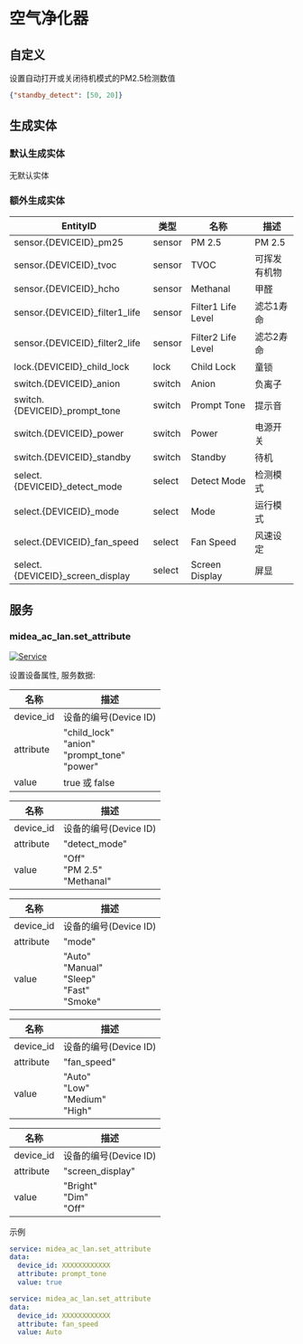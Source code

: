 # 空气净化器

## 自定义

设置自动打开或关闭待机模式的PM2.5检测数值

```json
{"standby_detect": [50, 20]}
```

## 生成实体

### 默认生成实体

无默认实体

### 额外生成实体

| EntityID                         | 类型     | 名称                 | 描述     |
|----------------------------------|--------|--------------------|--------|
| sensor.{DEVICEID}_pm25           | sensor | PM 2.5             | PM 2.5 |
| sensor.{DEVICEID}_tvoc           | sensor | TVOC               | 可挥发有机物 |
| sensor.{DEVICEID}_hcho           | sensor | Methanal           | 甲醛     |
| sensor.{DEVICEID}_filter1_life   | sensor | Filter1 Life Level | 滤芯1寿命  |
| sensor.{DEVICEID}_filter2_life   | sensor | Filter2 Life Level | 滤芯2寿命  |
| lock.{DEVICEID}_child_lock       | lock   | Child Lock         | 童锁     |
| switch.{DEVICEID}_anion          | switch | Anion              | 负离子    |
| switch.{DEVICEID}_prompt_tone    | switch | Prompt Tone        | 提示音    |
| switch.{DEVICEID}_power          | switch | Power              | 电源开关   |
| switch.{DEVICEID}_standby        | switch | Standby            | 待机     |
| select.{DEVICEID}_detect_mode    | select | Detect Mode        | 检测模式   |
| select.{DEVICEID}_mode           | select | Mode               | 运行模式   |
| select.{DEVICEID}_fan_speed      | select | Fan Speed          | 风速设定   |
| select.{DEVICEID}_screen_display | select | Screen Display     | 屏显     |

## 服务

### midea_ac_lan.set_attribute

[![Service](https://my.home-assistant.io/badges/developer_call_service.svg)](https://my.home-assistant.io/redirect/developer_call_service/?service=midea_ac_lan.set_attribute)

设置设备属性, 服务数据:

| 名称        | 描述                                                     |
|-----------|--------------------------------------------------------|
| device_id | 设备的编号(Device ID)                                       |
| attribute | "child_lock"<br/>"anion"<br/>"prompt_tone"<br/>"power" |
| value     | true 或 false                                           |

| 名称        | 描述                                |
|-----------|-----------------------------------|
| device_id | 设备的编号(Device ID)                  |
| attribute | "detect_mode"                     |
| value     | "Off"<br/>"PM 2.5"<br/>"Methanal" |

| 名称        | 描述                                                     |
|-----------|--------------------------------------------------------|
| device_id | 设备的编号(Device ID)                                       |
| attribute | "mode"                                                 |
| value     | "Auto"<br/>"Manual"<br/>"Sleep"<br/>"Fast"<br/>"Smoke" |

| 名称        | 描述                                       |
|-----------|------------------------------------------|
| device_id | 设备的编号(Device ID)                         |
| attribute | "fan_speed"                              |
| value     | "Auto"<br/>"Low"<br/>"Medium"<br/>"High" |

| 名称        | 描述                           |
|-----------|------------------------------|
| device_id | 设备的编号(Device ID)             |
| attribute | "screen_display"             |
| value     | "Bright"<br/>"Dim"<br/>"Off" |

示例
```yaml
service: midea_ac_lan.set_attribute
data:
  device_id: XXXXXXXXXXXX
  attribute: prompt_tone
  value: true
```

```yaml
service: midea_ac_lan.set_attribute
data:
  device_id: XXXXXXXXXXXX
  attribute: fan_speed
  value: Auto
```
